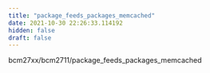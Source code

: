 ```yaml
---
title: "package_feeds_packages_memcached"
date: 2021-10-30 22:26:33.114192
hidden: false
draft: false
---
```


bcm27xx/bcm2711/package_feeds_packages_memcached

